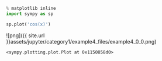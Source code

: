 

```python
% matplotlib inline
import sympy as sp

sp.plot('cos(x)')
```


![png]({{ site.url }}assets/jupyter/category1/example4_files/example4_0_0.png)





    <sympy.plotting.plot.Plot at 0x1150858d0>


